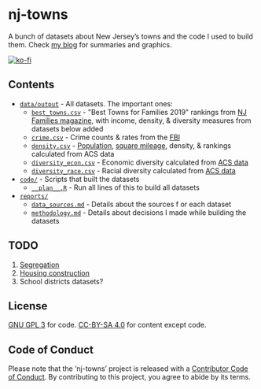 # nj-towns

A bunch of datasets about New Jersey’s towns and the code I used to build them.
Check [my blog](https://everetr.gitlab.io/) for summaries and graphics.

[![ko-fi](https://www.ko-fi.com/img/githubbutton_sm.svg)](https://ko-fi.com/A0A717YDB)

## Contents

* [`data/output`](data/output) - All datasets. The important ones:
    * [`best_towns.csv`](data/output/best_towns.csv) - "Best Towns for Families
    2019" rankings from
    [NJ Families magazine](https://www.njfamily.com/new-jerseys-best-towns-for-families-the-list-2019/),
    with income, density, & diversity measures from datasets below added
    * [`crime.csv`](data/output/crime.csv) - Crime counts & rates from the
    [FBI](https://www.fbi.gov/services/cjis/ucr/publications#Crime-in%20the%20U.S.)
    * [`density.csv`](data/output/density.csv) - 
    [Population](https://factfinder.census.gov/bkmk/table/1.0/en/ACS/17_5YR/B01003/0400000US34.06000),
    [square mileage](https://factfinder.census.gov/bkmk/table/1.0/en/DEC/10_SF1/G001/0400000US34.06000),
    density, & rankings calculated from ACS data
    * [`diversity_econ.csv`](data/output/diversity_econ.csv) - Economic 
    diversity calculated from
    [ACS data](https://factfinder.census.gov/bkmk/table/1.0/en/ACS/17_5YR/S1901/0100000US|0400000US34.06000)
    * [`diversity_race.csv`](data/output/diversity_race.csv) - Racial diversity
    calculated from 
    [ACS data](https://factfinder.census.gov/bkmk/table/1.0/en/ACS/17_5YR/B02001/0400000US34.06000)
* [`code/`](code/) - Scripts that built the datasets
    * [`__plan__.R`](code/__plan__.R) - Run all lines of this to build all 
    datasets
* [`reports/`](reports/)
    * [`data_sources.md`](reports/data_sources.md) - Details about the sources f
    or each dataset
    * [`methodology.md`](reports/methodology.md) - Details about decisions I 
    made while building the datasets

## TODO

1.  [Segregation](https://fivethirtyeight.com/features/the-most-diverse-cities-are-often-the-most-segregated/)
2.  [Housing construction](https://www.census.gov/econ/construction.html)
3.  School districts datasets?

## License

[GNU GPL 3](LICENSE.md) for code.
[CC-BY-SA 4.0](https://creativecommons.org/licenses/by-sa/4.0/)
for content except code.

## Code of Conduct

Please note that the ‘nj-towns’ project is released with a
[Contributor Code of Conduct](CODE_OF_CONDUCT.md). By contributing to this 
project, you agree to abide by its terms.
